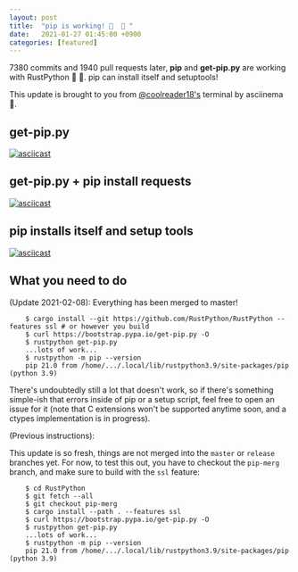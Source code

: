 ```yaml
---
layout: post
title:  "pip is working! 🎉  🎉 "
date:   2021-01-27 01:45:00 +0900
categories: [featured]
---
```


7380 commits and 1940 pull requests later, **pip** and **get-pip.py** are working with RustPython 🎉  🎉. pip can install itself and setuptools!

This update is brought to you from [@coolreader18's](https://github.com/coolreader18) terminal by asciinema 🍿.

## get-pip.py
[![asciicast](https://asciinema.org/a/3pAZSfrFeIbEUzpPyXtvYZCeN.svg)](https://asciinema.org/a/3pAZSfrFeIbEUzpPyXtvYZCeN)


## get-pip.py + pip install requests
[![asciicast](https://asciinema.org/a/fuTmP0wMD8HnvwsOkPRPuVHoa.svg)](https://asciinema.org/a/fuTmP0wMD8HnvwsOkPRPuVHoa)


## pip installs itself and setup tools
[![asciicast](https://asciinema.org/a/y2rIeqELmzn5LCaWI6MLMvujz.svg)](https://asciinema.org/a/y2rIeqELmzn5LCaWI6MLMvujz)


## What you need to do

(Update 2021-02-08): Everything has been merged to master!

```shell
    $ cargo install --git https://github.com/RustPython/RustPython --features ssl # or however you build
    $ curl https://bootstrap.pypa.io/get-pip.py -O
    $ rustpython get-pip.py
    ...lots of work...
    $ rustpython -m pip --version
    pip 21.0 from /home/.../.local/lib/rustpython3.9/site-packages/pip (python 3.9)
```

There's undoubtedly still a lot that doesn't work, so if there's something simple-ish that errors inside of pip or a setup script, feel free to open an issue for it (note that C extensions won't be supported anytime soon, and a ctypes implementation is in progress).

(Previous instructions):

This update is so fresh, things are not merged into the `master` or `release` branches yet. For now, to test this out, you have to checkout the `pip-merg` branch, and make sure to build with the `ssl` feature:  

```shell  
    $ cd RustPython
    $ git fetch --all
    $ git checkout pip-merg
    $ cargo install --path . --features ssl
    $ curl https://bootstrap.pypa.io/get-pip.py -O
    $ rustpython get-pip.py
    ...lots of work...
    $ rustpython -m pip --version
    pip 21.0 from /home/.../.local/lib/rustpython3.9/site-packages/pip (python 3.9)
```
